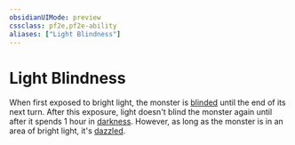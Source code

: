 ```yaml
---
obsidianUIMode: preview
cssclass: pf2e,pf2e-ability
aliases: ["Light Blindness"]
---
```

# Light Blindness

When first exposed to bright light, the monster is [blinded](/rules/conditions.md#Blinded) until the end of its next turn. After this exposure, light doesn't blind the monster again until after it spends 1 hour in [darkness](/compendium/spells/darkness.md). However, as long as the monster is in an area of bright light, it's [dazzled](/rules/conditions.md#Dazzled).